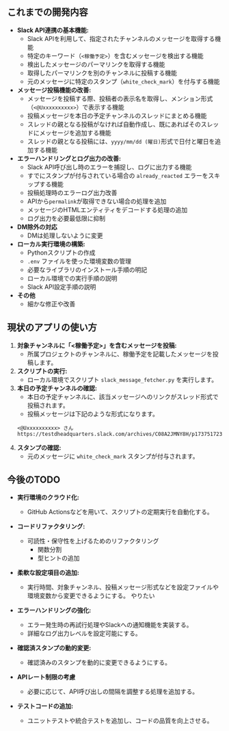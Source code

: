 ## これまでの開発内容

*   **Slack API連携の基本機能:**
    *   Slack APIを利用して、指定されたチャンネルのメッセージを取得する機能
    *   特定のキーワード（`<稼働予定>`）を含むメッセージを検出する機能
    *   検出したメッセージのパーマリンクを取得する機能
    *   取得したパーマリンクを別のチャンネルに投稿する機能
    *   元のメッセージに特定のスタンプ（`white_check_mark`）を付与する機能
*   **メッセージ投稿機能の改善:**
    *   メッセージを投稿する際、投稿者の表示名を取得し、メンション形式（`<@Uxxxxxxxxxx>`）で表示する機能
    *   投稿メッセージを本日の予定チャンネルのスレッドにまとめる機能
     *  スレッドの親となる投稿がなければ自動作成し、既にあればそのスレッドにメッセージを追加する機能
      * スレッドの親となる投稿には、`yyyy/mm/dd (曜日)`形式で日付と曜日を追加する機能
*   **エラーハンドリングとログ出力の改善:**
    *   Slack API呼び出し時のエラーを捕捉し、ログに出力する機能
    *   すでにスタンプが付与されている場合の `already_reacted` エラーをスキップする機能
    *  投稿処理時のエラーログ出力改善
    *  APIから`permalink`が取得できない場合の処理を追加
     * メッセージのHTMLエンティティをデコードする処理の追加
    *   ログ出力を必要最低限に抑制
*  **DM除外の対応**
    * DMは処理しないように変更
*   **ローカル実行環境の構築:**
    *   Pythonスクリプトの作成
    *   `.env` ファイルを使った環境変数の管理
    *   必要なライブラリのインストール手順の明記
    *   ローカル環境での実行手順の説明
    *  Slack API設定手順の説明
* **その他**
    * 細かな修正や改善

## 現状のアプリの使い方

1.  **対象チャンネルに「<稼働予定>」を含むメッセージを投稿:**
    *   所属プロジェクトのチャンネルに、稼働予定を記載したメッセージを投稿します。
2.  **スクリプトの実行:**
    *   ローカル環境でスクリプト `slack_message_fetcher.py` を実行します。
3.  **本日の予定チャンネルの確認:**
    *   本日の予定チャンネルに、該当メッセージへのリンクがスレッド形式で投稿されます。
    *  投稿メッセージは下記のような形式になります。
     ```
     <@Uxxxxxxxxxx> さん
     https://testdheadquarters.slack.com/archives/C08A2JMNY8H/p1737517237674189
     ```
4.  **スタンプの確認:**
    *   元のメッセージに `white_check_mark` スタンプが付与されます。

## 今後のTODO

*   **実行環境のクラウド化:**
    *   GitHub Actionsなどを用いて、スクリプトの定期実行を自動化する。
* **コードリファクタリング:**
    *  可読性・保守性を上げるためのリファクタリング
        * 関数分割
        * 型ヒントの追加

*   **柔軟な設定項目の追加:**
    *   実行時間、対象チャンネル、投稿メッセージ形式などを設定ファイルや環境変数から変更できるようにする。
        やりたい
*   **エラーハンドリングの強化:**
    *   エラー発生時の再試行処理やSlackへの通知機能を実装する。
    *    詳細なログ出力レベルを設定可能にする。
*  **確認済スタンプの動的変更:**
    * 確認済みのスタンプを動的に変更できるようにする。
* **APIレート制限の考慮**
  * 必要に応じて、API呼び出しの間隔を調整する処理を追加する。
*   **テストコードの追加:**
    *   ユニットテストや統合テストを追加し、コードの品質を向上させる。

